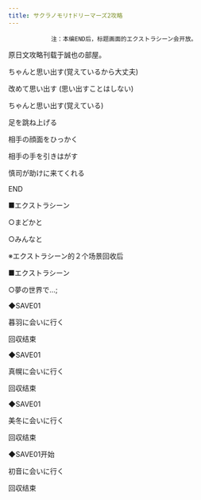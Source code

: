 ```yaml
---
title: サクラノモリ†ドリーマーズ2攻略
---
```


                注：本编END后，标题画面的エクストラシーン会开放。

原日文攻略刊载于誠也の部屋。



ちゃんと思い出す(覚えているから大丈夫)

改めて思い出す (思い出すことはしない)

ちゃんと思い出す(覚えている)

足を跳ね上げる

相手の顔面をひっかく

相手の手を引きはがす

慎司が助けに来てくれる



END



■エクストラシーン

○まどかと

○みんなと



※エクストラシーン的２个场景回收后

■エクストラシーン

○夢の世界で…;

◆SAVE01

暮羽に会いに行く



回収结束



◆SAVE01

真幌に会いに行く



回収结束



◆SAVE01

美冬に会いに行く



回収结束



◆SAVE01开始

初音に会いに行く



回収结束


              
